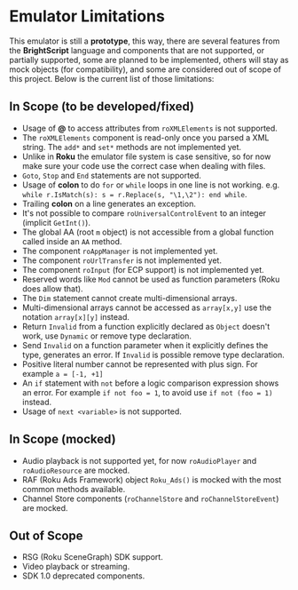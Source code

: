 # Emulator Limitations

This emulator is still a **prototype**, this way, there are several features from the **BrightScript** language and components that are not supported, or partially supported, some are planned to be implemented, others will stay as mock objects (for compatibility), and some are considered out of scope of this project. Below is the current list of those limitations:

## In Scope (to be developed/fixed)

*   Usage of **@** to access attributes from `roXMLElements` is not supported.
*   The `roXMLElements` component is read-only once you parsed a XML string. The `add*` and `set*` methods are not implemented yet.
*   Unlike in **Roku** the emulator file system is case sensitive, so for now make sure your code use the correct case when dealing with files.
*   `Goto`, `Stop` and `End` statements are not supported.
*   Usage of **colon** to do `for` or `while` loops in one line is not working. e.g. `while r.IsMatch(s): s = r.Replace(s, "\1,\2"): end while`.
*   Trailing **colon** on a line generates an exception.
*   It's not possible to compare `roUniversalControlEvent` to an integer (implicit `GetInt()`).
*   The global AA (root `m` object) is not accessible from a global function called inside an `AA` method.
*   The component `roAppManager` is not implemented yet.
*   The component `roUrlTransfer` is not implemented yet.
*   The component `roInput` (for ECP support) is not implemented yet.
*   Reserved words like `Mod` cannot be used as function parameters (Roku does allow that).
*   The `Dim` statement cannot create multi-dimensional arrays.
*   Multi-dimensional arrays cannot be accessed as `array[x,y]` use the notation `array[x][y]` instead.
*   Return `Invalid` from a function explicitly declared as `Object` doesn't work, use `Dynamic` or remove type declaration.
*   Send `Invalid` on a function parameter when it explicitly defines the type, generates an error. If `Invalid` is possible remove type declaration.
*   Positive literal number cannot be represented with plus sign. For example `a = [-1, +1]`
*   An `if` statement with `not` before a logic comparison expression shows an error. For example `if not foo = 1`, to avoid use `if not (foo = 1)` instead.
*   Usage of `next <variable>` is not supported.

## In Scope (mocked)

*   Audio playback is not supported yet, for now `roAudioPlayer` and `roAudioResource` are mocked.
*   RAF (Roku Ads Framework) object `Roku_Ads()` is mocked with the most common methods available.
*   Channel Store components (`roChannelStore` and `roChannelStoreEvent`) are mocked.

## Out of Scope

*   RSG (Roku SceneGraph) SDK support.
*   Video playback or streaming.
*   SDK 1.0 deprecated components.
